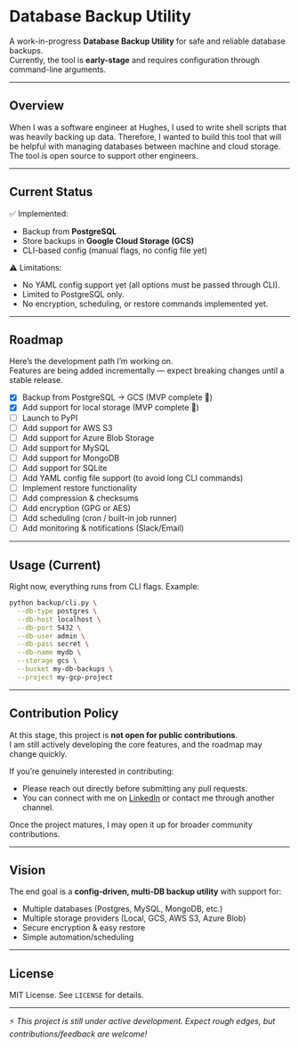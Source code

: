 # Database Backup Utility

A work-in-progress **Database Backup Utility** for safe and reliable database backups.  
Currently, the tool is **early-stage** and requires configuration through command-line arguments.  

---
## Overview

When I was a software engineer at Hughes, I used to write shell scripts that was heavily backing up data. Therefore, I wanted to build this tool that will be helpful with managing databases between machine and cloud storage. The tool is open source to support other engineers.  

---
## Current Status

✅ Implemented:  
- Backup from **PostgreSQL**  
- Store backups in **Google Cloud Storage (GCS)**  
- CLI-based config (manual flags, no config file yet)  

⚠️ Limitations:  
- No YAML config support yet (all options must be passed through CLI).  
- Limited to PostgreSQL only.  
- No encryption, scheduling, or restore commands implemented yet.  

---

## Roadmap

Here’s the development path I’m working on.  
Features are being added incrementally — expect breaking changes until a stable release.

- [x] Backup from PostgreSQL → GCS (MVP complete 🎉)  
- [x] Add support for local storage (MVP complete 🎉)  
- [ ] Launch to PyPI  
- [ ] Add support for AWS S3  
- [ ] Add support for Azure Blob Storage  
- [ ] Add support for MySQL  
- [ ] Add support for MongoDB  
- [ ] Add support for SQLite  
- [ ] Add YAML config file support (to avoid long CLI commands)  
- [ ] Implement restore functionality  
- [ ] Add compression & checksums  
- [ ] Add encryption (GPG or AES)  
- [ ] Add scheduling (cron / built-in job runner)  
- [ ] Add monitoring & notifications (Slack/Email)  

---

## Usage (Current)

Right now, everything runs from CLI flags. Example:

```bash
python backup/cli.py \
  --db-type postgres \
  --db-host localhost \
  --db-port 5432 \
  --db-user admin \
  --db-pass secret \
  --db-name mydb \
  --storage gcs \
  --bucket my-db-backups \
  --project my-gcp-project
```

---

## Contribution Policy

At this stage, this project is **not open for public contributions**.  
I am still actively developing the core features, and the roadmap may change quickly.  

If you’re genuinely interested in contributing:  
- Please reach out directly before submitting any pull requests.  
- You can connect with me on [LinkedIn](https://www.linkedin.com/in/asemshaath/) or contact me through another channel.  

Once the project matures, I may open it up for broader community contributions.  

---

## Vision

The end goal is a **config-driven, multi-DB backup utility** with support for:  
- Multiple databases (Postgres, MySQL, MongoDB, etc.)  
- Multiple storage providers (Local, GCS, AWS S3, Azure Blob)  
- Secure encryption & easy restore  
- Simple automation/scheduling  

---

## License

MIT License. See `LICENSE` for details.

---

⚡ *This project is still under active development. Expect rough edges, but contributions/feedback are welcome!*  
